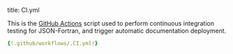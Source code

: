 title: CI.yml

This is the
[GitHub Actions](https://github.com/jacobwilliams/json-fortran/actions) script
used to perform continuous integration testing for JSON-Fortran, and
trigger automatic documentation deployment.

```yml
{!.github/workflows/.CI.yml!}
```
